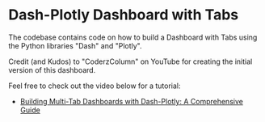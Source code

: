 # Dash-Plotly Dashboard with Tabs

The codebase contains code on how to build a Dashboard with Tabs using the Python libraries "Dash" and "Plotly". 

Credit (and Kudos) to "CoderzColumn" on YouTube for creating the initial version of this dashboard.

Feel free to check out the video below for a tutorial:

* [Building Multi-Tab Dashboards with Dash-Plotly: A Comprehensive Guide](https://www.youtube.com/watch?v=lK-dTwy_-18)
